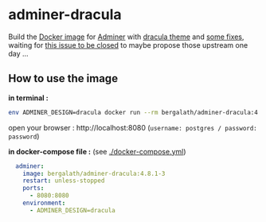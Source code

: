 # adminer-dracula

Build the [Docker image](https://hub.docker.com/r/bergalath/adminer-dracula) for [Adminer](https://github.com/vrana/adminer) with [dracula theme](https://github.com/dracula/adminer) and [some fixes](https://github.com/bergalath/dracula-adminer-theme), waiting for [this issue to be closed](https://github.com/dracula/adminer/issues/1#issuecomment-809944711) to maybe propose those upstream one day …

## How to use the image

**in terminal :**

```bash
env ADMINER_DESIGN=dracula docker run --rm bergalath/adminer-dracula:4.8.1-3
```

open your browser : http://localhost:8080 (`username: postgres / password: password`)

**in docker-compose file :** (see [./docker-compose.yml](https://github.com/bergalath/dracula-adminer-theme/blob/main/docker-compose.yml))

```yaml
  adminer:
    image: bergalath/adminer-dracula:4.8.1-3
    restart: unless-stopped
    ports:
      - 8080:8080
    environment:
      - ADMINER_DESIGN=dracula
```
